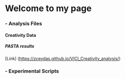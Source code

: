# Welcome to my page

### - Analysis Files

#### Creativity Data
##### PASTA results
[Link] (https://zceydas.github.io/VICI_Creativity_analysis/)

### - Experimental Scripts

